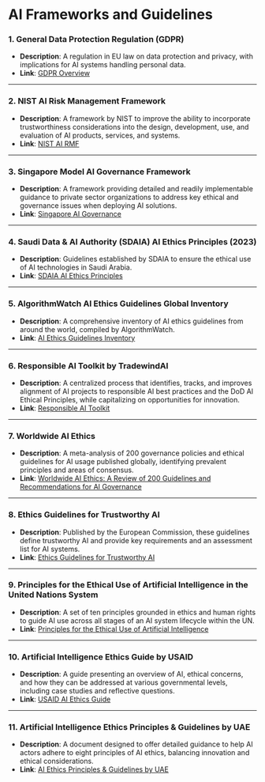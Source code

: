 # AI Frameworks and Guidelines

### 1. General Data Protection Regulation (GDPR)
- **Description**: A regulation in EU law on data protection and privacy, with implications for AI systems handling personal data.
- **Link**: [GDPR Overview](https://gdpr.eu/)

---

### 2. NIST AI Risk Management Framework
- **Description**: A framework by NIST to improve the ability to incorporate trustworthiness considerations into the design, development, use, and evaluation of AI products, services, and systems.
- **Link**: [NIST AI RMF](https://www.nist.gov/document/ai-risk-management-framework)

---

### 3. Singapore Model AI Governance Framework
- **Description**: A framework providing detailed and readily implementable guidance to private sector organizations to address key ethical and governance issues when deploying AI solutions.
- **Link**: [Singapore AI Governance](https://www.pdpc.gov.sg/-/media/Files/PDPC/PDF-Files/Resource-for-Organisation/AI/SGModelAIGovFramework2.pdf)

---

### 4. Saudi Data & AI Authority (SDAIA) AI Ethics Principles (2023)
- **Description**: Guidelines established by SDAIA to ensure the ethical use of AI technologies in Saudi Arabia.
- **Link**: [SDAIA AI Ethics Principles](https://sdaia.gov.sa/en/SDAIA/about/Documents/ai-principles.pdf)

---

### 5. AlgorithmWatch AI Ethics Guidelines Global Inventory
- **Description**: A comprehensive inventory of AI ethics guidelines from around the world, compiled by AlgorithmWatch.
- **Link**: [AI Ethics Guidelines Inventory](https://algorithmwatch.org/en/ai-ethics-guidelines-global-inventory/)

---

### 6. Responsible AI Toolkit by TradewindAI
- **Description**: A centralized process that identifies, tracks, and improves alignment of AI projects to responsible AI best practices and the DoD AI Ethical Principles, while capitalizing on opportunities for innovation.
- **Link**: [Responsible AI Toolkit](https://rai.tradewindai.com/)

---

### 7. Worldwide AI Ethics
- **Description**: A meta-analysis of 200 governance policies and ethical guidelines for AI usage published globally, identifying prevalent principles and areas of consensus.
- **Link**: [Worldwide AI Ethics: A Review of 200 Guidelines and Recommendations for AI Governance](https://arxiv.org/abs/2206.11922)

---

### 8. Ethics Guidelines for Trustworthy AI
- **Description**: Published by the European Commission, these guidelines define trustworthy AI and provide key requirements and an assessment list for AI systems.
- **Link**: [Ethics Guidelines for Trustworthy AI](https://digital-strategy.ec.europa.eu/en/library/ethics-guidelines-trustworthy-ai)

---

### 9. Principles for the Ethical Use of Artificial Intelligence in the United Nations System
- **Description**: A set of ten principles grounded in ethics and human rights to guide AI use across all stages of an AI system lifecycle within the UN.
- **Link**: [Principles for the Ethical Use of Artificial Intelligence](https://unsceb.org/principles-ethical-use-artificial-intelligence-united-nations-system)

---

### 10. Artificial Intelligence Ethics Guide by USAID
- **Description**: A guide presenting an overview of AI, ethical concerns, and how they can be addressed at various governmental levels, including case studies and reflective questions.
- **Link**: [USAID AI Ethics Guide](https://www.usaid.gov/digital-development/ai-ethics-guide)

---

### 11. Artificial Intelligence Ethics Principles & Guidelines by UAE
- **Description**: A document designed to offer detailed guidance to help AI actors adhere to eight principles of AI ethics, balancing innovation and ethical considerations.
- **Link**: [AI Ethics Principles & Guidelines by UAE](https://ai.gov.ae/wp-content/uploads/2023/03/MOCAI-AI-Ethics-EN-1.pdf)